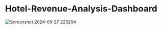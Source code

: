# Hotel-Revenue-Analysis-Dashboard

![Screenshot 2024-05-27 223204](https://github.com/Manish7272/Hotel-Revenue-Analysis-Dashboard/assets/71213166/cda0eeb6-079f-4b26-bacc-110c87b2e67d)
